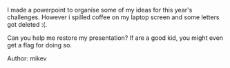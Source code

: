 I made a powerpoint to organise some of my ideas for this year's challenges. However i spilled coffee on my laptop screen and some letters got deleted :(.

Can you help me restore my presentation? If are a good kid, you might even get a flag for doing so.

Author: mikev
